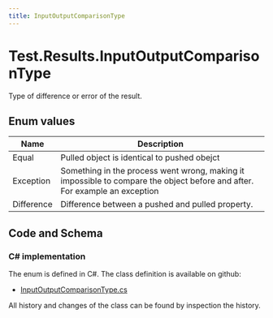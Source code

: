 ```yaml
---
title: InputOutputComparisonType
---
```


# Test.Results.InputOutputComparisonType

Type of difference or error of the result.

## Enum values

| Name            | Description                                                    |
|-----------------|----------------------------------------------------------------|
| Equal |  Pulled object is identical to pushed obejct  |
| Exception |  Something in the process went wrong, making it impossible to compare the object before and after. For example an exception  |
| Difference |  Difference between a pushed and pulled property.  |


## Code and Schema

### C# implementation

The enum is defined in C#. The class definition is available on github:

- [InputOutputComparisonType.cs](https://github.com/BHoM/BHoM/blob/develop/Test_oM/Results/Enums/InputOutputComparisonType.cs)

All history and changes of the class can be found by inspection the history.
